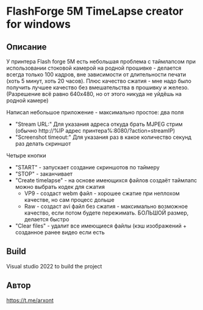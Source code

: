 # FlashForge 5M TimeLapse creator for windows

## Описание 

У принтера Flash forge 5M есть небольшая проблема с таймлапсом при использовании стоковой камерой на родной прошивке - 
делается всегда только 100 кадров, вне зависимости от длительности печати (хоть 5 минут, хоть 20 часов). Плюс качество сжатия - мне надо было получить лучшее качество без вмешательства в прошивку и железо. 
(Разрешение всё равно 640х480, но от этого никуда не уйдёшь на родной камере)

Написал небольшое приложение - максимально простое:
два поля
* "Stream URL:" Для указания адреса откуда брать MJPEG стрим (обычно http://%IP адрес принтера%:8080/?action=streamIP)
* "Screenshot timeout:" Для указания раз в какое количество секунд раз делать скриншот

Четыре кнопки 
* "START" - запускает создание скриншотов по таймеру
* "STOP" - заканчивает
* "Create timelapse" - на основе имеющихся файлов создаёт таймлапс 
	можно выбрать кодек для сжатия 
	* VP9 - создаст webm файл - хорошее сжатие при неплохом качестве, но сам процесс дольше
	* Raw - создаст avi файл без сжатия - максимально возможное качество, если потом будете пережимать. БОЛЬШОЙ размер, делается быстро
* "Clear files" - удалит все имеющиеся файлы (кэш изображений + созданное ранее видео если есть

## Build

Visual studio 2022 to build the project

## Автор
https://t.me/arxont
